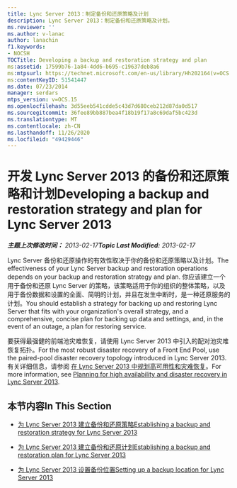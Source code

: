 ```yaml
---
title: Lync Server 2013：制定备份和还原策略及计划
description: Lync Server 2013：制定备份和还原策略及计划。
ms.reviewer: ''
ms.author: v-lanac
author: lanachin
f1.keywords:
- NOCSH
TOCTitle: Developing a backup and restoration strategy and plan
ms:assetid: 17599b76-1a84-4dd6-b695-c19637deb8a6
ms:mtpsurl: https://technet.microsoft.com/en-us/library/Hh202164(v=OCS.15)
ms:contentKeyID: 51541447
ms.date: 07/23/2014
manager: serdars
mtps_version: v=OCS.15
ms.openlocfilehash: 3d55eeb541cdde5c43d7d680ceb212d87da0d517
ms.sourcegitcommit: 36fee89bb887bea4f18b19f17a8c69daf5bc423d
ms.translationtype: MT
ms.contentlocale: zh-CN
ms.lasthandoff: 11/26/2020
ms.locfileid: "49429446"
---
```

# <a name="developing-a-backup-and-restoration-strategy-and-plan-for-lync-server-2013"></a><span data-ttu-id="6a069-103">开发 Lync Server 2013 的备份和还原策略和计划</span><span class="sxs-lookup"><span data-stu-id="6a069-103">Developing a backup and restoration strategy and plan for Lync Server 2013</span></span>

<div data-xmlns="http://www.w3.org/1999/xhtml">

<div class="topic" data-xmlns="http://www.w3.org/1999/xhtml" data-msxsl="urn:schemas-microsoft-com:xslt" data-cs="https://msdn.microsoft.com/">

<div data-asp="https://msdn2.microsoft.com/asp">



</div>

<div id="mainSection">

<div id="mainBody"><span data-ttu-id="6a069-104">

<span> </span></span><span class="sxs-lookup"><span data-stu-id="6a069-104">

<span> </span></span></span>

<span data-ttu-id="6a069-105">_**主题上次修改时间：** 2013-02-17_</span><span class="sxs-lookup"><span data-stu-id="6a069-105">_**Topic Last Modified:** 2013-02-17_</span></span>

<span data-ttu-id="6a069-106">Lync Server 备份和还原操作的有效性取决于你的备份和还原策略以及计划。</span><span class="sxs-lookup"><span data-stu-id="6a069-106">The effectiveness of your Lync Server backup and restoration operations depends on your backup and restoration strategy and plan.</span></span> <span data-ttu-id="6a069-107">你应该建立一个用于备份和还原 Lync Server 的策略，该策略适用于你的组织的整体策略，以及用于备份数据和设置的全面、简明的计划，并且在发生中断时，是一种还原服务的计划。</span><span class="sxs-lookup"><span data-stu-id="6a069-107">You should establish a strategy for backing up and restoring Lync Server that fits with your organization's overall strategy, and a comprehensive, concise plan for backing up data and settings, and, in the event of an outage, a plan for restoring service.</span></span>

<span data-ttu-id="6a069-108">要获得最强健的前端池灾难恢复，请使用 Lync Server 2013 中引入的配对池灾难恢复拓扑。</span><span class="sxs-lookup"><span data-stu-id="6a069-108">For the most robust disaster recovery of a Front End Pool, use the paired-pool disaster recovery topology introduced in Lync Server 2013.</span></span> <span data-ttu-id="6a069-109">有关详细信息，请参阅 [在 Lync Server 2013 中规划高可用性和灾难恢复](lync-server-2013-planning-for-high-availability-and-disaster-recovery.md)。</span><span class="sxs-lookup"><span data-stu-id="6a069-109">For more information, see [Planning for high availability and disaster recovery in Lync Server 2013](lync-server-2013-planning-for-high-availability-and-disaster-recovery.md).</span></span>

<div>

## <a name="in-this-section"></a><span data-ttu-id="6a069-110">本节内容</span><span class="sxs-lookup"><span data-stu-id="6a069-110">In This Section</span></span>

  - [<span data-ttu-id="6a069-111">为 Lync Server 2013 建立备份和还原策略</span><span class="sxs-lookup"><span data-stu-id="6a069-111">Establishing a backup and restoration strategy for Lync Server 2013</span></span>](lync-server-2013-establishing-a-backup-and-restoration-strategy.md)

  - [<span data-ttu-id="6a069-112">为 Lync Server 2013 建立备份和还原计划</span><span class="sxs-lookup"><span data-stu-id="6a069-112">Establishing a backup and restoration plan for Lync Server 2013</span></span>](lync-server-2013-establishing-a-backup-and-restoration-plan.md)

  - [<span data-ttu-id="6a069-113">为 Lync Server 2013 设置备份位置</span><span class="sxs-lookup"><span data-stu-id="6a069-113">Setting up a backup location for Lync Server 2013</span></span>](lync-server-2013-setting-up-a-backup-location.md)

<span data-ttu-id="6a069-114"></div>

</div>

<span> </span>

</div>

</div>

</span><span class="sxs-lookup"><span data-stu-id="6a069-114"></div>

</div>

<span> </span>

</div>

</div>

</span></span></div>

